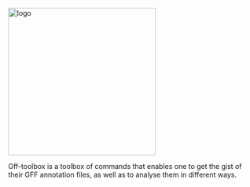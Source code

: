 <p align="left">
<img src="https://github.com/fmalmeida/gff-toolbox/tree/master/images/GFF_ToolBox.png" alt="logo" width="300px"/>
</p>

Gff-toolbox is a toolbox of commands that enables one to get the gist of their GFF annotation files, as well as to analyse them in different ways.
